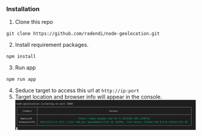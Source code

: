 ### Installation
1. Clone this repo
```
git clone https://github.com/radendi/node-geolocation.git
```
2. Install requirement packages.
```
npm install
```
3. Run app
```
npm run app
```
4. Seduce target to access this url at `http://ip:port`
5. Target location and browser info will appear in the console.
![log](img/log.png)